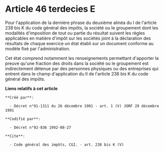 # Article 46 terdecies E

Pour l'application de la dernière phrase du deuxième alinéa du I de l'article 238 bis K du code général des impôts, la
société ou le groupement dont les modalités d'imposition de tout ou partie du résultat suivent les règles applicables en
matière d'impôt sur les sociétés joint à la déclaration des résultats de chaque exercice un état établi sur un document
conforme au modèle fixé par l'administration. 

Cet état comprend notamment les renseignements permettant d'apporter la preuve qu'une fraction des droits dans la société ou
le groupement est indirectement détenue par des personnes physiques ou des entreprises qui entrent dans le champ
d'application du II de l'article 238 bis K du code général des impôts.

**Liens relatifs à cet article**

	**Créé par**:

	  - Décret n°91-1311 du 26 décembre 1991 - art. 1 (V) JORF 29 décembre 1991

	**Codifié par**:

	  - Décret n°92-836 1992-08-27

	**Cite**:

	  - Code général des impôts, CGI. - art. 238 bis K (V)
